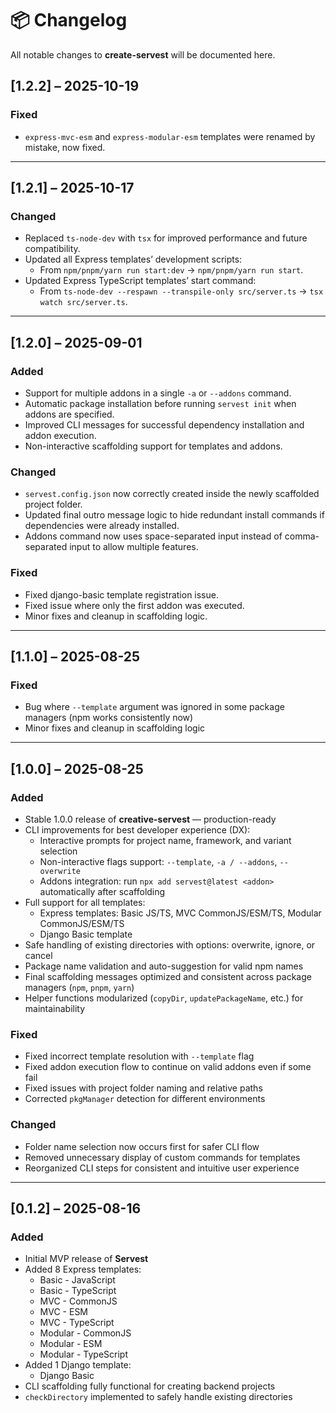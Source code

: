 # 📦 Changelog

All notable changes to **create-servest** will be documented here.

## [1.2.2] – 2025-10-19

### Fixed
- `express-mvc-esm` and `express-modular-esm` templates were renamed by mistake, now fixed.

---

## [1.2.1] – 2025-10-17

### Changed
- Replaced `ts-node-dev` with `tsx` for improved performance and future compatibility.
- Updated all Express templates’ development scripts:
  - From `npm/pnpm/yarn run start:dev` → `npm/pnpm/yarn run start`.
- Updated Express TypeScript templates’ start command:
  - From `ts-node-dev --respawn --transpile-only src/server.ts` → `tsx watch src/server.ts`.

---

## [1.2.0] – 2025-09-01

### Added
- Support for multiple addons in a single `-a` or `--addons` command.
- Automatic package installation before running `servest init` when addons are specified.
- Improved CLI messages for successful dependency installation and addon execution.
- Non-interactive scaffolding support for templates and addons.

### Changed
- `servest.config.json` now correctly created inside the newly scaffolded project folder.
- Updated final outro message logic to hide redundant install commands if dependencies were already installed.
- Addons command now uses space-separated input instead of comma-separated input to allow multiple features.

### Fixed
- Fixed django-basic template registration issue.
- Fixed issue where only the first addon was executed.
- Minor fixes and cleanup in scaffolding logic.


---


## [1.1.0] – 2025-08-25
### Fixed
- Bug where `--template` argument was ignored in some package managers (npm works consistently now)
- Minor fixes and cleanup in scaffolding logic

---

## [1.0.0] – 2025-08-25
### Added
- Stable 1.0.0 release of **creative-servest** — production-ready
- CLI improvements for best developer experience (DX):
  - Interactive prompts for project name, framework, and variant selection
  - Non-interactive flags support: `--template`, `-a / --addons`, `--overwrite`
  - Addons integration: run `npx add servest@latest <addon>` automatically after scaffolding
- Full support for all templates:
  - Express templates: Basic JS/TS, MVC CommonJS/ESM/TS, Modular CommonJS/ESM/TS
  - Django Basic template
- Safe handling of existing directories with options: overwrite, ignore, or cancel
- Package name validation and auto-suggestion for valid npm names
- Final scaffolding messages optimized and consistent across package managers (`npm`, `pnpm`, `yarn`)
- Helper functions modularized (`copyDir`, `updatePackageName`, etc.) for maintainability

### Fixed
- Fixed incorrect template resolution with `--template` flag
- Fixed addon execution flow to continue on valid addons even if some fail
- Fixed issues with project folder naming and relative paths
- Corrected `pkgManager` detection for different environments

### Changed
- Folder name selection now occurs first for safer CLI flow
- Removed unnecessary display of custom commands for templates
- Reorganized CLI steps for consistent and intuitive user experience

---

## [0.1.2] – 2025-08-16
### Added
- Initial MVP release of **Servest**
- Added 8 Express templates:
  - Basic - JavaScript
  - Basic - TypeScript
  - MVC - CommonJS
  - MVC - ESM
  - MVC - TypeScript
  - Modular - CommonJS
  - Modular - ESM
  - Modular - TypeScript
- Added 1 Django template:
  - Django Basic
- CLI scaffolding fully functional for creating backend projects
- `checkDirectory` implemented to safely handle existing directories
